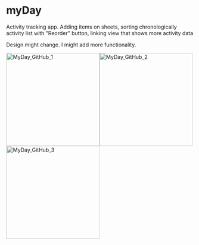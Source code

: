 # myDay
Activity tracking app. Adding items on sheets, sorting chronologically activity list with "Reorder" button, linking view that shows more activity data

Design might change. I might add more functionality.


<img width="250" alt="MyDay_GitHub_1" src="https://user-images.githubusercontent.com/111381938/227041329-910475ab-6fb0-466e-91cc-8f6f9ac09e7a.png"><img width="250" alt="MyDay_GitHub_2" src="https://user-images.githubusercontent.com/111381938/227041338-380a85b7-13d4-4ea3-94dd-caf6e49620c1.png"><img width="250" alt="MyDay_GitHub_3" src="https://user-images.githubusercontent.com/111381938/227041343-0d6a541c-9561-46f5-834a-d924d82103af.png">
